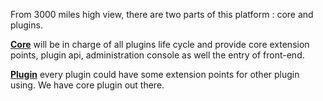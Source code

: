 From 3000 miles high view, there are two parts of this platform : core and plugins.

**[Core](Core.md)** will be in charge of all plugins life cycle and provide core extension points, plugin api, administration console as well the entry of front-end.

**[Plugin](Plugin.md)** every plugin could have some extension points for other plugin using. We have core plugin out there.